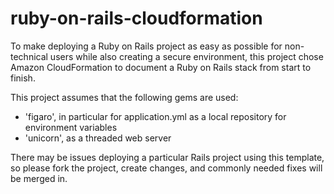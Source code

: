 # ruby-on-rails-cloudformation

To make deploying a Ruby on Rails project as easy as possible for non-technical users while also creating a secure environment, this project chose Amazon CloudFormation to document a Ruby on Rails stack from start to finish.

This project assumes that the following gems are used:
- 'figaro', in particular for application.yml as a local repository for environment variables
- 'unicorn', as a threaded web server

There may be issues deploying a particular Rails project using this template, so please fork the project, create changes, and commonly needed fixes will be merged in.
